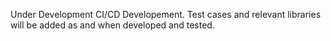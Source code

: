 Under Development
CI/CD Developement. Test cases and relevant libraries will be added as and when developed and tested.
